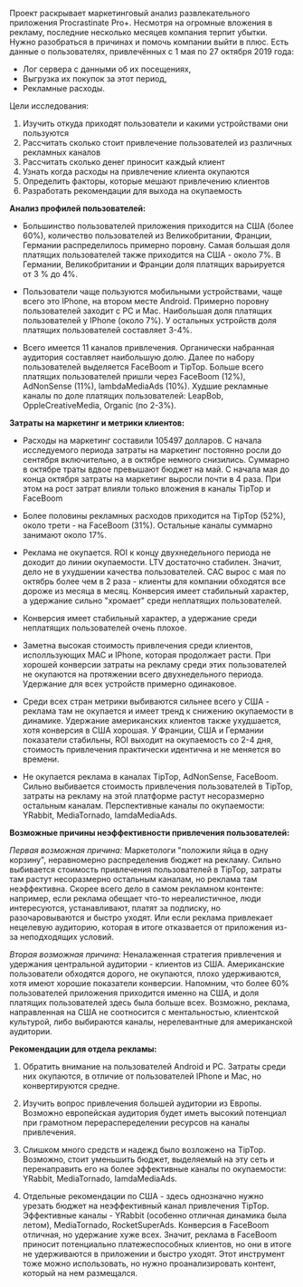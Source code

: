 Проект раскрывает маркетинговый анализ развлекательного приложения Procrastinate Pro+. Несмотря на огромные вложения в рекламу, последние несколько месяцев компания терпит убытки. Нужно разобраться в причинах и помочь компании выйти в плюс. Есть данные о пользователях, привлечённых с 1 мая по 27 октября 2019 года:

- Лог сервера с данными об их посещениях,
- Выгрузка их покупок за этот период,
- Рекламные расходы.

Цели исследования:
1. Изучить откуда приходят пользователи и какими устройствами они пользуются
2. Рассчитать сколько стоит привлечение пользователей из различных рекламных каналов
3. Рассчитать сколько денег приносит каждый клиент
4. Узнать когда расходы на привлечение клиента окупаются
5. Определить факторы, которые мешают привлечению клиентов
6. Разработать рекомендации для выхода на окупаемость 

**Анализ профилей пользователей:**

- Большинство пользователей приложения приходится на США (более 60%), количество пользователей из Великобритании, Франции, Германии распределилось примерно поровну. Самая большая доля платящих пользователей также приходится на США - около 7%. В Германии, Великобритании и Франции доля платящих варьируется от 3 % до 4%.

- Пользователи чаще пользуются мобильными устройствами, чаще всего это IPhone, на втором месте Android. Примерно поровну пользователей заходит с PC и Mac. Наибольшая доля платящих пользователей у IPhone (около 7%). У остальных устройств доля платящих пользователей составляет 3-4%.

- Всего имеется 11 каналов привлечения. Органически набранная аудитория составляет наибольшую долю. Далее по набору пользователей выделяется FaceBoom и TipTop. Больше всего платящих пользователей пришли через FaceBoom (12%), AdNonSense (11%), lambdaMediaAds (10%). Худшие рекламные каналы по доле платящих пользователей: LeapBob, OppleCreativeMedia, Organic (по 2-3%).

**Затраты на маркетинг и метрики клиентов:**

- Расходы на маркетинг составили 105497 долларов. С начала исследуемого периода затраты на маркетинг постоянно росли до сентября включительно, а в октябре немного снизились. Суммарно в октябре траты вдвое превышают бюджет на май. С начала мая до конца октября затраты на маркетинг выросли почти в 4 раза. При этом на рост затрат влияли только вложения в каналы TipTop и FaceBoom

- Более половины рекламных расходов приходится на TipTop (52%), около трети - на FaceBoom (31%). Остальные каналы суммарно занимают около 17%.

- Реклама не окупается. ROI к концу двухнедельного периода не доходит до линии окупаемости. LTV достаточно стабилен. Значит, дело не в ухудшении качества пользователей. CAC вырос с мая по октябрь более чем в 2 раза - клиенты для компании обходятся все дороже из месяца в месяц. Конверсия имеет стабильный характер, а удержание сильно "хромает" среди неплатящих пользователей.

- Конверсия имеет стабильный характер, а удержание среди неплатящих пользователей очень плохое.

- Заметна высокая стоимость привлечения среди клиентов, исполльзующих MAC и IPhone, которая продолжает расти. При хорошей конверсии затраты на рекламу среди этих пользователей не окупаются на протяжении всего двухнедельного периода. Удержание для всех устройств примерно одинаковое.

- Среди всех стран метрики выбиваются сильнее всего у США - реклама там не окупается и имеет тренд к снижению окупаемости в динамике. Удержание американских клиентов также ухудшается, хотя конверсия в США хорошая. У Франции, США и Германии показатели стабильны, ROI выходит на окупаемость со 2-4 дня, стоимость привлечения практически идентична и не меняется во времени.

- Не окупается реклама в каналах TipTop, AdNonSense, FaceBoom. Сильно выбивается стоимость привлечения пользователей в TipTop, затраты на рекламу на этой платформе растут несоразмерно остальным каналам. Перспективные каналы по окупаемости: YRabbit, MediaTornado, IamdaMediaAds.

**Возможные причины неэффективности привлечения пользователей:**

_Первая возможная причина:_ Маркетологи "положили яйца в одну корзину", неравномерно распределенив бюджет на рекламу. Сильно выбивается стоимость привлечения пользователей в TipTop, затраты там растут несоразмерно остальным каналам, но реклама там неэффективна. Скорее всего дело в самом рекламном контенте: например, если реклама обещает что-то нереалистичное, люди интересуются, устанавливают, платят за подписку, но разочаровываются и быстро уходят. Или если реклама привлекает нецелевую аудиторию, которая в итоге отказвается от приложения из-за неподходящих условий.

_Вторая возможная причина:_ Неналаженная стратегия привлечения и удержания центральной аудитории - клиентов из США. Американские пользователи обходятся дорого, не окупаются, плохо удерживаются, хотя имеют хорошие показатели конверсии. Напомним, что более 60% пользователей приложения приходится именно на США, и доля платящих пользователей здесь была больше всех. Возможно, реклама, направленная на США не соотносится с ментальностью, клиентской культурой, либо выбираются каналы, нерелевантные для американской аудитории. 

**Рекомендации для отдела рекламы:**

1. Обратить внимание на пользователей Android и PC. Затраты среди них окупаются, в отличие от пользователей IPhone и Mac, но конвертируются средне.

2. Изучить вопрос привлечения большей аудитории из Европы. Возможно европейская аудитория будет иметь высокий потенциал при грамотном перераспеределении ресурсов на каналы привлечения.  

3. Слишком много средств и надежд было возложено на TipTop. Возможно, стоит уменьшить бюджет, выделяемый на эту сеть и перенаправить его на более эффективные каналы по окупаемости: YRabbit, MediaTornado, IamdaMediaAds. 

4. Отдельные рекомендации по США - здесь однозначно нужно урезать бюджет на неэффективный канал привлечения TipTop. Эффективные каналы - YRabbit (особенно отличная динамика была летом), MediaTornado, RocketSuperAds. Конверсия в FaceBoom отличная, но удержание хуже всех. Значит, реклама в FaceBoom приносит потенциально платежеспособных клиентов, но они в итоге не удерживаются в приложении и быстро уходят. Этот инструмент тоже можно использовать, но нужно проанализировать контент, который на нем размещался.

